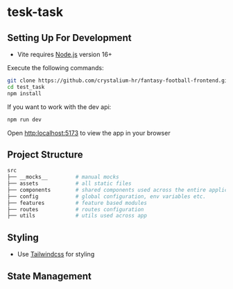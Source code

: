 # tesk-task

## Setting Up For Development

- Vite requires [Node.js](https://nodejs.org/en) version 16+

Execute the following commands:

```bash
git clone https://github.com/crystalium-hr/fantasy-football-frontend.git
cd test_task
npm install
```

If you want to work with the dev api:

```bash
npm run dev
```

Open [http:localhost:5173](http:localhost:5173) to view the app in your browser

## Project Structure

```sh
src
├── __mocks__         # manual mocks
├── assets            # all static files
├── components        # shared components used across the entire application
├── config            # global configuration, env variables etc.
├── features          # feature based modules
├── routes            # routes configuration
├── utils             # utils used across app
```

## Styling

- Use [Tailwindcss](https://tailwindcss.com/) for styling

## State Management

